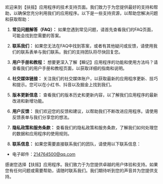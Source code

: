 欢迎来到【扶摇】应用程序的技术支持页面。我们致力于为您提供最好的支持和帮助，以确保您充分利用我们的应用程序。以下是一些支持资源，以帮助您解决问题和获取帮助：

1. **常见问题解答（FAQ）：** 如果您遇到常见问题，请首先查看我们的FAQ页面，可能会找到您需要的答案。

2. **联系我们：** 如果您无法在FAQ中找到答案，或者有其他疑问或反馈，请使用我们的联系表单与我们联系。我们的支持团队将尽快回复您。

3. **用户手册和教程：** 想要更深入了解【瞬记】应用程序的功能和使用方法吗？请查看我们的用户手册和教程页面，以获取详细的指南和说明。

4. **社交媒体链接：** 关注我们的社交媒体账户，以获取最新的应用程序更新、技巧和提示。您可以在小红书、抖音以及掘金上找到我们。

5. **版本更新信息：** 查看我们的版本历史和更新内容，以了解我们应用程序的最新改进和新增功能。

6. **用户反馈：** 我们欢迎您的反馈和建议，以帮助我们不断改进应用程序。请使用反馈表单与我们分享您的想法。

7. **隐私政策和服务条款：** 查看我们的隐私政策和服务条款，了解我们如何处理您的数据和应用程序的使用规则。

8. **联系信息：** 如果您需要直接联系我们的团队，请使用以下联系信息：
- 电子邮件：214764500@qq.com

感谢您选择【扶摇】应用程序。我们致力于为您提供卓越的用户体验和支持。如果您有任何问题或需要帮助，请随时联系我们。我们期待听到您的声音并为您提供支持。